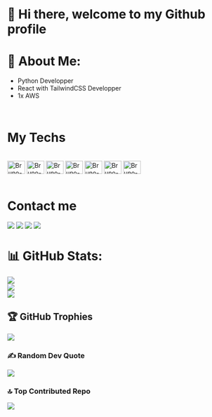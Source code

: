 # 👋 Hi there, welcome to my Github profile

# 💫 About Me:
- Python Developper
- React with TailwindCSS Developper
- 1x AWS
<br>

# My Techs

<div style="display: inline_block"><br>
    <img align="center" alt="Bruno-Python" height="30" width="40" src="https://cdn.jsdelivr.net/gh/devicons/devicon@latest/icons/python/python-original.svg" />
    <img align="center" alt="Bruno-Aws" height="30" width="40" src="https://cdn.jsdelivr.net/gh/devicons/devicon@latest/icons/amazonwebservices/amazonwebservices-original-wordmark.svg" />            
    <img align="center" alt="Bruno-React" height="30" width="40" src="https://cdn.jsdelivr.net/gh/devicons/devicon@latest/icons/react/react-original.svg" />
    <img align="center" alt="Bruno-Tailwind" height="30" width="40" src="https://cdn.jsdelivr.net/gh/devicons/devicon@latest/icons/tailwindcss/tailwindcss-original.svg" />
    <img align="center" alt="Bruno-Js" height="30" width="40" src="https://cdn.jsdelivr.net/gh/devicons/devicon@latest/icons/javascript/javascript-original.svg" />
    <img align="center" alt="Bruno-Js" height="30" width="40" src="https://cdn.jsdelivr.net/gh/devicons/devicon@latest/icons/vscode/vscode-original-wordmark.svg" />
    <img align="center" alt="Bruno-Linux" height="30" width="40" src="https://cdn.jsdelivr.net/gh/devicons/devicon@latest/icons/ubuntu/ubuntu-original.svg" />
</div>
<br>

# Contact me
<div>
    <a href="https://www.linkedin.com/in/brunojatoba/" target="_blank"><img src="https://img.shields.io/badge/-LinkedIn-%230077B5?style=for-the-badge&logo=linkedin&logoColor=white" target="_blank"></a>
    <a href = "mailto:brunojatobadev@gmail.com"><img src="https://img.shields.io/badge/-Gmail-%23333?style=for-the-badge&logo=gmail&logoColor=white" target="_blank"></a>
    <a href="https://stackoverflow.com/users/22973722/bruno-rafael-guimar%c3%a3es-jatob%c3%a1" target="_blank"><img src="https://img.shields.io/badge/stack%20overflow-FE7A16?logo=stack-overflow&logoColor=white&style=for-the-badge" target="_blank"></a>
    <a href="https://www.instagram.com/brjatoba92/" target="_blank"><img src="https://img.shields.io/badge/-Instagram-%23E4405F?style=for-the-badge&logo=instagram&logoColor=white" target="_blank"></a>
</div>

# 📊 GitHub Stats:
![](https://github-readme-stats.vercel.app/api?username=brjatoba92&theme=dark&hide_border=false&include_all_commits=true&count_private=true)<br/>
![](https://github-readme-streak-stats.herokuapp.com/?user=brjatoba92&theme=dark&hide_border=false)<br/>
![](https://github-readme-stats.vercel.app/api/top-langs/?username=brjatoba92&theme=dark&hide_border=false&include_all_commits=true&count_private=true&layout=compact)

## 🏆 GitHub Trophies
![](https://github-profile-trophy.vercel.app/?username=brjatoba92&theme=discord&no-frame=false&no-bg=false&margin-w=4)

### ✍️ Random Dev Quote
![](https://quotes-github-readme.vercel.app/api?type=horizontal&theme=radical)

### 🔝 Top Contributed Repo
![](https://github-contributor-stats.vercel.app/api?username=brjatoba92&limit=5&theme=monokai&combine_all_yearly_contributions=true)